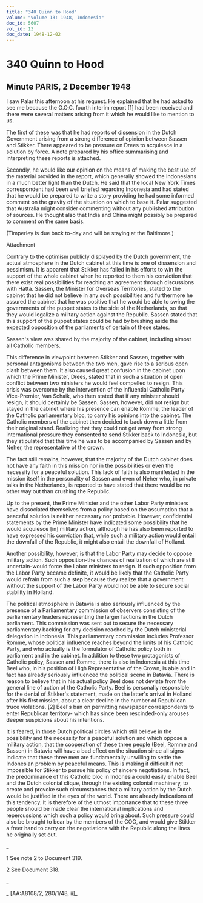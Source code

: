 ```yaml
---
title: "340 Quinn to Hood"
volume: "Volume 13: 1948, Indonesia"
doc_id: 5607
vol_id: 13
doc_date: 1948-12-02
---
```


# 340 Quinn to Hood

## Minute PARIS, 2 December 1948

I saw Palar this afternoon at his request. He explained that he had asked to see me because the G.O.C. fourth interim report [1] had been received and there were several matters arising from it which he would like to mention to us.

The first of these was that he had reports of dissension in the Dutch Government arising from a strong difference of opinion between Sassen and Stikker. There appeared to be pressure on Drees to acquiesce in a solution by force. A note prepared by his office summarising and interpreting these reports is attached.

Secondly, he would like our opinion on the means of making the best use of the material provided in the report, which generally showed the Indonesians in a much better light than the Dutch. He said that the local New York Times correspondent had been well briefed regarding Indonesia and had stated that he would be prepared to write a story providing he had some informed comment on the gravity of the situation on which to base it. Palar suggested that Australia might consider commenting without any published attribution of sources. He thought also that India and China might possibly be prepared to comment on the same basis.

(Timperley is due back to-day and will be staying at the Baltimore.)

Attachment

Contrary to the optimism publicly displayed by the Dutch government, the actual atmosphere in the Dutch cabinet at this time is one of dissension and pessimism. It is apparent that Stikker has failed in his efforts to win the support of the whole cabinet when he reported to them his conviction that there exist real possibilities for reaching an agreement through discussions with Hatta. Sassen, the Minister for Overseas Territories, stated to the cabinet that he did not believe in any such possibilities and furthermore he assured the cabinet that he was positive that he would be able to swing the governments of the puppet states to the side of the Netherlands, so that they would legalize a military action against the Republic. Sassen stated that this support of the puppet states could be had by brushing aside the expected opposition of the parliaments of certain of these states.

Sassen's view was shared by the majority of the cabinet, including almost all Catholic members.

This difference in viewpoint between Stikker and Sassen, together with personal antagonisms between the two men, gave rise to a serious open clash between them. It also caused great confusion in the cabinet upon which the Prime Minister, Drees, stated that in such a situation of open conflict between two ministers he would feel compelled to resign. This crisis was overcome by the intervention of the influential Catholic Party Vice-Premier, Van Schaik, who then stated that if any minister should resign, it should certainly be Sassen. Sassen, however, did not resign but stayed in the cabinet where his presence can enable Romme, the leader of the Catholic parliamentary bloc, to carry his opinions into the cabinet. The Catholic members of the cabinet then decided to back down a little from their original stand. Realizing that they could not get away from strong international pressure they consented to send Stikker back to Indonesia, but they stipulated that this time he was to be accompanied by Sassen and by Neher, the representative of the crown.

The fact still remains, however, that the majority of the Dutch cabinet does not have any faith in this mission nor in the possibilities or even the necessity for a peaceful solution. This lack of faith is also manifested in the mission itself in the personality of Sassen and even of Neher who, in private talks in the Netherlands, is reported to have stated that there would be no other way out than crushing the Republic.

Up to the present, the Prime Minister and the other Labor Party ministers have dissociated themselves from a policy based on the assumption that a peaceful solution is neither necessary nor probable. However, confidential statements by the Prime Minister have indicated some possibility that he would acquiesce [in] military action, although he has also been reported to have expressed his conviction that, while such a military action would entail the downfall of the Republic, it might also entail the downfall of Holland.

Another possibility, however, is that the Labor Party may decide to oppose military action. Such opposition-the chances of realization of which are still uncertain-would force the Labor ministers to resign. If such opposition from the Labor Party became definite, it would be likely that the Catholic Party would refrain from such a step because they realize that a government without the support of the Labor Party would not be able to secure social stability in Holland.

The political atmosphere in Batavia is also seriously influenced by the presence of a Parliamentary commission of observers consisting of the parliamentary leaders representing the larger factions in the Dutch parliament. This commission was sent out to secure the necessary parliamentary backing for any decision reached by the Dutch ministerial delegation in Indonesia. This parliamentary commission includes Professor Romme, whose political influence reaches beyond the limits of his Catholic Party, and who actually is the formulator of Catholic policy both in parliament and in the cabinet. In addition to these two protagonists of Catholic policy, Sassen and Romme, there is also in Indonesia at this time Beel who, in his position of High Representative of the Crown, is able and in fact has already seriously influenced the political scene in Batavia. There is reason to believe that in his actual policy Beel does not deviate from the general line of action of the Catholic Party. Beel is personally responsible for the denial of Stikker's statement, made on the latter's arrival in Holland after his first mission, about a clear decline in the number of Republican truce violations. [2] Beel's ban on permitting newspaper correspondents to enter Republican territory- which has since been rescinded-only arouses deeper suspicions about his intentions.

It is feared, in those Dutch political circles which still believe in the possibility and the necessity for a peaceful solution and which oppose a military action, that the cooperation of these three people (Beel, Romme and Sassen) in Batavia will have a bad effect on the situation since all signs indicate that these three men are fundamentally unwilling to settle the Indonesian problem by peaceful means. This is making it difficult if not impossible for Stikker to pursue his policy of sincere negotiations. In fact, the predominance of this Catholic bloc in Indonesia could easily enable Beel and the Dutch colonial clique, through the existing colonial machinery, to create and provoke such circumstances that a military action by the Dutch would be justified in the eyes of the world. There are already indications of this tendency. It is therefore of the utmost importance that to these three people should be made clear the international implications and repercussions which such a policy would bring about. Such pressure could also be brought to bear by the members of the COG, and would give Stikker a freer hand to carry on the negotiations with the Republic along the lines he originally set out.

_

1 See note 2 to Document 319.

2 See Document 318.

_

_ [AA:A8108/2, 280/1/48, ii]_

